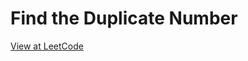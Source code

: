 # Find the Duplicate Number

[View at LeetCode](https://leetcode.com/problems/find-the-duplicate-number/description/)
